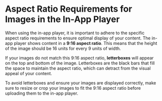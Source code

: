 # Aspect Ratio Requirements for Images in the In-App Player

When using the in-app player, it is important to adhere to the specific aspect ratio requirements to ensure optimal display of your content. The in-app player shows content in a **9:16 aspect ratio**. This means that the height of the image should be 16 units for every 9 units of width.

If your images do not match this 9:16 aspect ratio, **letterboxes** will appear on the top and bottom of the image. Letterboxes are the black bars that fill the space to maintain the aspect ratio, which can detract from the visual appeal of your content.

To avoid letterboxes and ensure your images are displayed correctly, make sure to resize or crop your images to fit the 9:16 aspect ratio before uploading them to the in-app player.